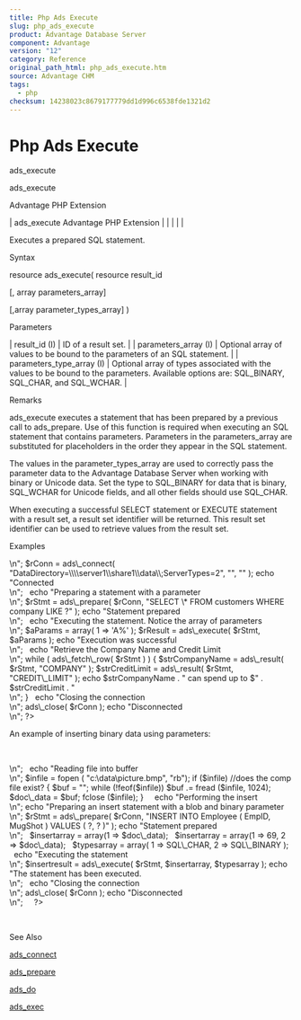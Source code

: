 ```yaml
---
title: Php Ads Execute
slug: php_ads_execute
product: Advantage Database Server
component: Advantage
version: "12"
category: Reference
original_path_html: php_ads_execute.htm
source: Advantage CHM
tags:
  - php
checksum: 14238023c8679177779dd1d996c6538fde1321d2
---
```


# Php Ads Execute

ads\_execute

ads\_execute

Advantage PHP Extension

| ads\_execute  Advantage PHP Extension |  |  |  |  |

Executes a prepared SQL statement.

Syntax

resource ads\_execute( resource result\_id

[, array parameters\_array]

[,array parameter\_types\_array] )

Parameters

| result\_id (I) | ID of a result set. |
| parameters\_array (I) | Optional array of values to be bound to the parameters of an SQL statement. |
| parameters\_type\_array (I) | Optional array of types associated with the values to be bound to the parameters. Available options are: SQL\_BINARY, SQL\_CHAR, and SQL\_WCHAR. |

Remarks

ads\_execute executes a statement that has been prepared by a previous call to ads\_prepare. Use of this function is required when executing an SQL statement that contains parameters. Parameters in the parameters\_array are substituted for placeholders in the order they appear in the SQL statement.

The values in the parameter\_types\_array are used to correctly pass the parameter data to the Advantage Database Server when working with binary or Unicode data. Set the type to SQL\_BINARY for data that is binary, SQL\_WCHAR for Unicode fields, and all other fields should use SQL\_CHAR.

When executing a successful SELECT statement or EXECUTE statement with a result set, a result set identifier will be returned. This result set identifier can be used to retrieve values from the result set.

Examples

<?

echo "Connecting to Server<br>\n";

$rConn = ads\_connect( "DataDirectory=\\\\server1\\share1\\data\\;ServerTypes=2", "", "" );

echo "Connected<br>\n";

 

echo "Preparing a statement with a parameter<br>\n";

$rStmt = ads\_prepare( $rConn, "SELECT \* FROM customers WHERE company LIKE ?" );

echo "Statement prepared<br>\n";

 

echo "Executing the statement. Notice the array of parameters<br>\n";

$aParams = array( 1 => 'A%' );

$rResult = ads\_execute( $rStmt, $aParams );

echo "Execution was successful<br>\n";

 

echo "Retrieve the Company Name and Credit Limit<br>\n";

while ( ads\_fetch\_row( $rStmt ) )

{

$strCompanyName = ads\_result( $rStmt, "COMPANY" );

$strCreditLimit = ads\_result( $rStmt, "CREDIT\_LIMIT" );

echo $strCompanyName . " can spend up to $" . $strCreditLimit . "<br>\n";

}

 

echo "Closing the connection<br>\n";

ads\_close( $rConn );

echo "Disconnected<br>\n";

?>

An example of inserting binary data using parameters:

 

<?php

 

$rConn = ads\_connect("DataDirectory=//server1/share1/data/;ServerTypes=2","", "");

echo "Connected<br>\n";

 

echo "Reading file into buffer<br>\n";

$infile = fopen ( "c:\data\picture.bmp", "rb");

if ($infile) //does the comp file exist?

{

$buf = "";

while (!feof($infile))

$buf .= fread ($infile, 1024);

$doc\_data = $buf;

fclose ($infile);

}

 

 

echo "Performing the insert<br>\n";

echo "Preparing an insert statement with a blob and binary parameter<br>\n";

$rStmt = ads\_prepare( $rConn, "INSERT INTO Employee ( EmpID, MugShot ) VALUES ( ?, ? )" );

echo "Statement prepared<br>\n";

 

$insertarray = array(1 => $doc\_data);

 

$insertarray = array(1 => 69,

2 => $doc\_data);

 

$typesarray = array( 1 => SQL\_CHAR,

2 => SQL\_BINARY );

 

echo "Executing the statement<br>\n";

$insertresult = ads\_execute( $rStmt, $insertarray, $typesarray );

echo "The statement has been executed. <br>\n";

 

echo "Closing the connection<br>\n";

ads\_close( $rConn );

echo "Disconnected<br>\n";

 

 

?>

 

See Also

[ads\_connect](php_ads_connect.md)

[ads\_prepare](php_ads_prepare.md)

[ads\_do](php_ads_do.md)

[ads\_exec](php_ads_exec.md)
